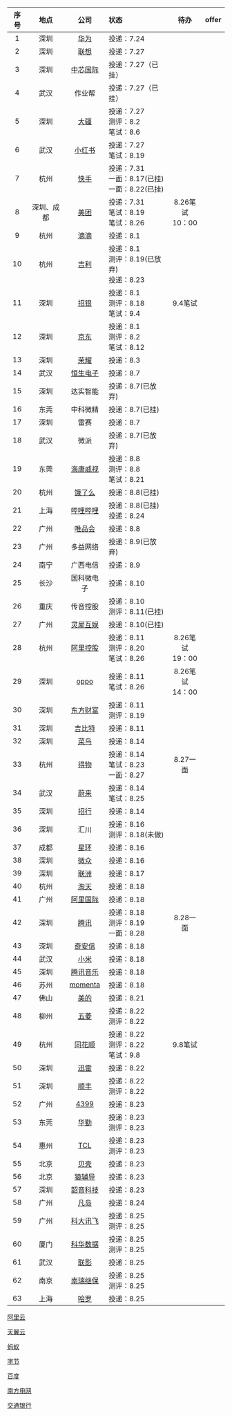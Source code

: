 | 序号 |    地点    |                             公司                             | 状态                                                   |         待办         | offer |
| :--: | :--------: | :----------------------------------------------------------: | :----------------------------------------------------- | :------------------: | :---: |
|  1   |    深圳    | [华为](https://career.huawei.com/reccampportal/portal5/campus-recruitment.html) | 投递：7.24                                             |                      |       |
|  2   |    深圳    |         [联想](https://talent.lenovo.com.cn/campus)          | 投递：7.27                                             |                      |       |
|  3   |    深圳    |          [中芯国际](https://smics.zhiye.com/campus)          | 投递：7.27（已挂）                                     |                      |       |
|  4   |    武汉    |                            作业帮                            | 投递：7.27（已挂）                                     |                      |       |
|  5   |    深圳    |           [大疆](https://we.dji.com/zh-CN/campus)            | 投递：7.27<br />测评：8.2<br />笔试：8.6               |                      |       |
|  6   |    武汉    |          [小红书](https://campus.xiaohongshu.com/)           | 投递：7.27<br />笔试：8.19                             |                      |       |
|  7   |    杭州    | [快手](https://campus.kuaishou.cn/recruit/campus/e/#/campus/index) | 投递：7.31<br />一面：8.17(已挂)<br />一面：8.22(已挂) |                      |       |
|  8   | 深圳、成都 |        [美团](https://zhaopin.meituan.com/web/campus)        | 投递：7.31<br />笔试：8.19<br />笔试：8.26             | 8.26笔试<br />10：00 |       |
|  9   |    杭州    |            [滴滴](https://talent.didiglobal.com/)            | 投递：8.1                                              |                      |       |
|  10  |    杭州    | [吉利](https://app.mokahr.com/campus-recruitment/geely/98147#/) | 投递：8.1<br />测评：8.19(已放弃)<br />投递：8.23      |                      |       |
|  11  |    深圳    | [招银](https://cmbnt.cmbchina.com/pages/recruit/position_list.html?menu_index=0&type=0) | 投递：8.1<br />测评：8.18<br />笔试：9.4               |       9.4笔试        |       |
|  12  |    深圳    |             [京东](https://campus.jd.com/home#/)             | 投递：8.1<br />测评：8.2<br />笔试：8.12               |                      |       |
|  13  |    深圳    | [荣耀](https://career.hihonor.com/SU60eea919bef57c1023f6fe78/pb/school.html) | 投递：8.3                                              |                      |       |
|  14  |    武汉    |           [恒生电子](https://campus.hundsun.com/)            | 投递：8.7                                              |                      |       |
|  15  |    深圳    |                           达实智能                           | 投递：8.7(已放弃)                                      |                      |       |
|  16  |    东莞    |                           中科微精                           | 投递：8.7(已挂)                                        |                      |       |
|  17  |    深圳    |                             雷赛                             | 投递：8.7                                              |                      |       |
|  18  |    武汉    |                             微派                             | 投递：8.7(已放弃)                                      |                      |       |
|  19  |    东莞    |    [海康威视](https://talent.hikvision.com/society/sHome)    | 投递：8.8<br />测评：8.8<br />笔试：8.21               |                      |       |
|  20  |    杭州    |     [饿了么](https://talent.ele.me/campus/home?lang=zh)      | 投递：8.8(已挂)                                        |                      |       |
|  21  |    上海    |         [哔哩哔哩](https://jobs.bilibili.com/campus)         | 投递：8.8(已挂)<br />投递：8.24                        |                      |       |
|  22  |    广州    | [唯品会](https://app-tc.mokahr.com/campus-recruitment/vipshophr/10039#/) | 投递：8.8                                              |                      |       |
|  23  |    广州    |                           多益网络                           | 投递：8.9(已放弃)                                      |                      |       |
|  24  |    南宁    |                           广西电信                           | 投递：8.9                                              |                      |       |
|  25  |    长沙    |                          国科微电子                          | 投递：8.10                                             |                      |       |
|  26  |    重庆    |                           传音控股                           | 投递：8.10<br />测评：8.11(已挂)                       |                      |       |
|  27  |    广州    | [灵犀互娱](https://talent.lingxigames.com/campus/home?lang=zh) | 投递：8.10(已挂)                                       |                      |       |
|  28  |    杭州    | [阿里控股](https://talent-holding.alibaba.com/campus/home?lang=zh) | 投递：8.11<br />测评：8.20<br />笔试：8.26             | 8.26笔试<br />19：00 |       |
|  29  |    深圳    |   [oppo](https://careers.oppo.com/university/oppo/campus)    | 投递：8.11<br />笔试：8.26                             | 8.26笔试<br />14：00 |       |
|  30  |    深圳    | [东方财富](https://app.mokahr.com/campus-recruitment/eastmoney/57971#/) | 投递：8.11<br />测评：8.19                             |                      |       |
|  31  |    深圳    | [吉比特](https://hr.g-bits.com/web/index.html#/home-web/home-index) | 投递：8.11                                             |                      |       |
|  32  |    深圳    |          [菜鸟](https://talent.cainiao.com/campus)           | 投递：8.14                                             |                      |       |
|  33  |    杭州    | [得物](https://app.mokahr.com/campus-recruitment/thedu/37483#/) | 投递：8.14<br />笔试：8.23<br />一面：8.27             |       8.27一面       |       |
|  34  |    武汉    |              [蔚来](https://campus.nio.com/#/)               | 投递：8.14<br />笔试：8.25                             |                      |       |
|  35  |    深圳    |       [招行](https://career.cmbchina.com/campus/home)        | 投递：8.14                                             |                      |       |
|  36  |    深圳    |                             汇川                             | 投递：8.16<br />测评：8.18(未做)                       |                      |       |
|  37  |    成都    | [星环](https://app.mokahr.com/campus_apply/transwarp/3196#/) | 投递：8.16                                             |                      |       |
|  38  |    深圳    | [微众](https://app-tc.mokahr.com/campus-recruitment/webankhr/18005#/) | 投递：8.16                                             |                      |       |
|  39  |    深圳    |        [联洲](https://career.tplinkglobal.com/campus)        | 投递：8.17                                             |                      |       |
|  40  |    杭州    |        [淘天](https://talent.taotian.com/campus/home)        | 投递：8.18                                             |                      |       |
|  41  |    广州    | [阿里国际](https://aidc-jobs.alibaba.com/campus/home?lang=zh) | 投递：8.18                                             |                      |       |
|  42  |    深圳    |            [腾讯](https://join.qq.com/index.html)            | 投递：8.18<br />测评：8.19<br />一面：8.28             |       8.28一面       |       |
|  43  |    深圳    |    [奇安信](https://campus.qianxin.com/campus/graduates)     | 投递：8.18                                             |                      |       |
|  44  |    武汉    |             [小米](https://hr.xiaomi.com/campus)             | 投递：8.18                                             |                      |       |
|  45  |    深圳    |       [腾讯音乐](https://join.tencentmusic.com/campus)       | 投递：8.18                                             |                      |       |
|  46  |    苏州    |       [momenta](https://momenta.jobs.feishu.cn/campus)       | 投递：8.18                                             |                      |       |
|  47  |    佛山    |       [美的](https://careers.midea.com/schoolOut/home)       | 投递：8.21                                             |                      |       |
|  48  |    柳州    | [五菱](https://wecruit.hotjob.cn/SU611bbe3c2f9d24229e014abb/pb/school.html) | 投递：8.22<br />测评：8.22                             |                      |       |
|  49  |    杭州    |       [同花顺](https://campus.10jqka.com.cn/job/list)        | 投递：8.22<br />测评：8.22<br />笔试：9.8              |       9.8笔试        |       |
|  50  |    深圳    | [迅雷](https://campus.xunlei.com/campus_apply/xunlei/26600/#/) | 投递：8.22                                             |                      |       |
|  51  |    深圳    | [顺丰](https://campus.sf-express.com/#/positionList?positionType=develop) | 投递：8.22<br />测评：8.22                             |                      |       |
|  52  |    广州    |   [4399](http://web.4399.com/campus/graduate/chanpinlei/)    | 投递：8.23                                             |                      |       |
|  53  |    东莞    |         [华勤](https://jobs.huaqin.com/zhaopin_trip)         | 投递：8.23<br />测评：8.23                             |                      |       |
|  54  |    惠州    |             [TCL](https://campus.tcl.com/campus)             | 投递：8.23<br />测评：8.23                             |                      |       |
|  55  |    北京    |                [贝壳](http://campus.ke.com/)                 | 投递：8.23                                             |                      |       |
|  56  |    北京    |            [猿辅导](https://hr.yuanfudao.com/#/)             | 投递：8.23                                             |                      |       |
|  57  |    深圳    | [韶音科技](https://app.mokahr.com/campus-recruitment/aftershokzhr/36940#/page/%E6%A0%A1%E5%9B%AD%E6%8B%9B%E8%81%98) | 投递：8.23                                             |                      |       |
|  58  |    广州    |       [凡岛](https://job.fandow.com/schoolRecruitment)       | 投递：8.24                                             |                      |       |
|  59  |    广州    |           [科大讯飞](https://campus.iflytek.com/)            | 投递：8.25<br />测评：8.25                             |                      |       |
|  60  |    厦门    | [科华数据](https://app.mokahr.com/campus-recruitment/kehua/92510?edit=1&hireMode=2#/) | 投递：8.25<br />测评：8.25                             |                      |       |
|  61  |    武汉    |     [联影](https://united-imaging.zhiye.com/campus/jobs)     | 投递：8.25                                             |                      |       |
|  62  |    南京    |          [南瑞继保](https://nrec.zhiye.com/campus)           | 投递：8.25<br />测评：8.25                             |                      |       |
|  63  |    上海    | [哈罗](https://careers.hellobike.com/#/recruit/%E6%A0%A1%E5%9B%AD%E6%8B%9B%E8%81%98) | 投递：8.25                                             |                      |       |

[阿里云](https://careers.aliyun.com/campus/home?lang=zh)

[天翼云](https://wecruit.hotjob.cn/SU62b2ae672f9d24458d72f9cc/pb/index.html#/)

[蚂蚁](https://talent.antgroup.com/campus)

[字节](https://jobs.bytedance.com/campus)

[百度](https://talent.baidu.com/jobs/)

[南方电网](https://zhaopin.csg.cn/#/recruitment-campus)

[交通银行](https://job.bankcomm.com/index.do)